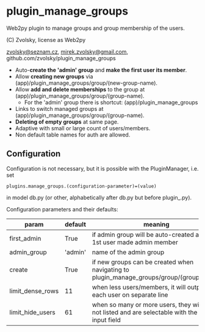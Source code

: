 # plugin_manage_groups
Web2py plugin to manage groups and group membership of the users.

(C) Zvolsky, license as Web2py

zvolsky@seznam.cz, mirek.zvolsky@gmail.com,
github.com/zvolsky/plugin_manage_groups

- Auto-**create the 'admin' group** and **make the first user its member**.
- Allow **creating new groups** via (app)/plugin_manage_groups/group/(new-group-name).
- Allow **add and delete memberships** to the group at (app)/plugin_manage_groups/group/(group-name).
  - For the 'admin' group there is shortcut: (app)/plugin_manage_groups
- Links to switch managed groups at (app)/plugin_manage_groups/group/(group-name).
- **Deleting of empty groups** at same page.
- Adaptive with small or large count of users/members.
- Non default table names for auth are allowed.

## Configuration
Configuration is not necessary, but it is possible with the PluginManager, i.e. set
```
plugins.manage_groups.(configuration-parameter)=(value)
```
in model db.py (or other, alphabetically after db.py but before plugin_.py).

Configuration parameters and their defaults:

| param | default | meaning |
| ------ | ------ | ------ |
| first_admin | True | if admin group will be auto-created and the 1st user made admin member |
| admin_group | 'admin' | name of the admin group |
| create | True | if new groups can be created when navigating to plugin_manage_groups/group/(group_name) |
| limit_dense_rows | 11 | when less users/members, it will output each user on separate line |
| limit_hide_users | 61 | when so many or more users, they will be not listed and are selectable with the html input field |
